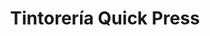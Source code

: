 ---
title: "Tintorería Quick Press"
url: /caracas/tintoreria-quick-press-av-principal-de-el-hatillo/
shop: Wäscherei
---